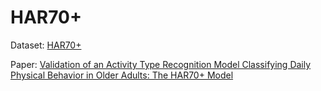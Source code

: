 # HAR70+

Dataset: [HAR70+](https://archive.ics.uci.edu/dataset/780/har70)

Paper: [Validation of an Activity Type Recognition Model Classifying Daily Physical Behavior in Older Adults: The HAR70+ Model](https://dblp.org/rec/journals/sensors/UstadLTTVBS23.html?view=bibtex)